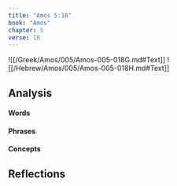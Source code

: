 ```yaml
---
title: "Amos 5:18"
book: "Amos"
chapter: 5
verse: 18
---
```

![[/Greek/Amos/005/Amos-005-018G.md#Text]]
![[/Hebrew/Amos/005/Amos-005-018H.md#Text]]

## Analysis

#### Words

#### Phrases

#### Concepts

## Reflections

